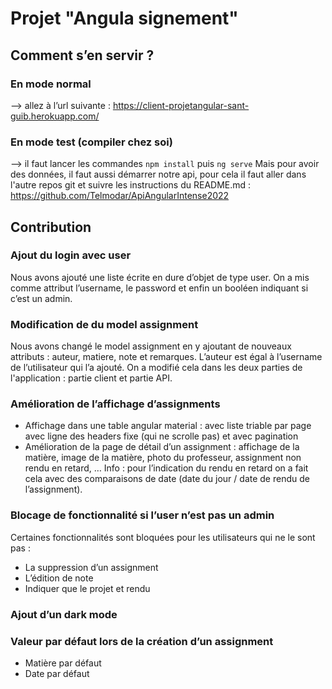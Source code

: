 # Projet "Angula signement"

## Comment s’en servir ? 

### En mode normal
--> allez à l’url suivante : https://client-projetangular-sant-guib.herokuapp.com/

### En mode test (compiler chez soi)
--> il faut lancer les commandes `npm install` puis `ng serve`
Mais pour avoir des données, il faut aussi démarrer notre api, pour cela il faut aller dans l'autre repos git et suivre les instructions du README.md : https://github.com/Telmodar/ApiAngularIntense2022


## Contribution 

### Ajout du login avec user
Nous avons ajouté une liste écrite en dure d’objet de type user. On a mis comme attribut l’username, le password et enfin un booléen indiquant si c’est un admin.

### Modification de du model assignment
Nous avons changé le model assignment en y ajoutant de nouveaux attributs : auteur, matiere, note et remarques. L’auteur est égal à l’username de l’utilisateur qui l’a ajouté. On a modifié cela dans les deux parties de l'application : partie client et partie API.

### Amélioration de l’affichage d’assignments
- Affichage dans une table angular material : avec liste triable par page avec ligne des headers fixe (qui ne scrolle pas) et avec pagination
- Amélioration de la page de détail d’un assignment : affichage de la matière, image de la matière, photo du professeur, assignment non rendu en retard, …
Info : pour l’indication du rendu en retard on a fait cela avec des comparaisons de date (date du jour / date de rendu de l’assignment).

### Blocage de fonctionnalité si l’user n’est pas un admin
Certaines fonctionnalités sont bloquées pour les utilisateurs qui ne le sont pas :
- La suppression d’un assignment
- L’édition de note
- Indiquer que le projet et rendu

### Ajout d’un dark mode

### Valeur par défaut lors de la création d’un assignment
- Matière par défaut
- Date par défaut

